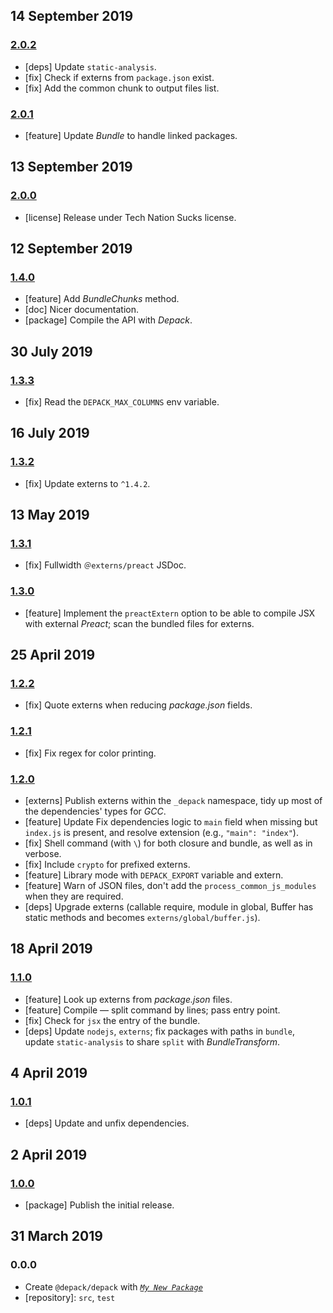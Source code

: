 ## 14 September 2019

### [2.0.2](https://github.com/dpck/src/compare/v2.0.1...v2.0.2)

- [deps] Update `static-analysis`.
- [fix] Check if externs from `package.json` exist.
- [fix] Add the common chunk to output files list.

### [2.0.1](https://github.com/dpck/src/compare/v2.0.0...v2.0.1)

- [feature] Update _Bundle_ to handle linked packages.

## 13 September 2019

### [2.0.0](https://github.com/dpck/src/compare/v1.4.0...v2.0.0)

- [license] Release under Tech Nation Sucks license.

## 12 September 2019

### [1.4.0](https://github.com/dpck/src/compare/v1.3.3...v1.4.0)

- [feature] Add _BundleChunks_ method.
- [doc] Nicer documentation.
- [package] Compile the API with _Depack_.

## 30 July 2019

### [1.3.3](https://github.com/dpck/src/compare/v1.3.2...v1.3.3)

- [fix] Read the `DEPACK_MAX_COLUMNS` env variable.

## 16 July 2019

### [1.3.2](https://github.com/dpck/src/compare/v1.3.1...v1.3.2)

- [fix] Update externs to `^1.4.2`.

## 13 May 2019

### [1.3.1](https://github.com/dpck/src/compare/v1.3.0...v1.3.1)

- [fix] Fullwidth `＠externs/preact` JSDoc.

### [1.3.0](https://github.com/dpck/src/compare/v1.2.2...v1.3.0)

- [feature] Implement the `preactExtern` option to be able to compile JSX with external _Preact_; scan the bundled files for externs.

## 25 April 2019

### [1.2.2](https://github.com/dpck/src/compare/v1.2.1...v1.2.2)

- [fix] Quote externs when reducing _package.json_ fields.

### [1.2.1](https://github.com/dpck/src/compare/v1.2.0...v1.2.1)

- [fix] Fix regex for color printing.

### [1.2.0](https://github.com/dpck/src/compare/v1.1.0...v1.2.0)

- [externs] Publish externs within the `_depack` namespace, tidy up most of the dependencies' types for _GCC_.
- [feature] Update Fix dependencies logic to `main` field when missing but `index.js` is present, and resolve extension (e.g., `"main": "index"`).
- [fix] Shell command (with `\`) for both closure and bundle, as well as in verbose.
- [fix] Include `crypto` for prefixed externs.
- [feature] Library mode with `DEPACK_EXPORT` variable and extern.
- [feature] Warn of JSON files, don't add the `process_common_js_modules` when they are required.
- [deps] Upgrade externs (callable require, module in global, Buffer has static methods and becomes `externs/global/buffer.js`).

## 18 April 2019

### [1.1.0](https://github.com/dpck/src/compare/v1.0.1...v1.1.0)

- [feature] Look up externs from _package.json_ files.
- [feature] Compile &mdash; split command by lines; pass entry point.
- [fix] Check for `jsx` the entry of the bundle.
- [deps] Update `nodejs`, `externs`; fix packages with paths in `bundle`, update `static-analysis` to share `split` with _BundleTransform_.

## 4 April 2019

### [1.0.1](https://github.com/dpck/src/compare/v1.0.0...v1.0.1)

- [deps] Update and unfix dependencies.

## 2 April 2019

### [1.0.0](https://github.com/dpck/src/compare/v0.0.0-pre...v1.0.0)

- [package] Publish the initial release.

## 31 March 2019

### 0.0.0

- Create `@depack/depack` with _[`My New Package`](https://mnpjs.org)_
- [repository]: `src`, `test`